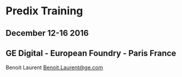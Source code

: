 # Predix Training 
## December 12-16 2016
## GE Digital - European Foundry - Paris France

Benoit Laurent <Benoit.Laurent@ge.com>
